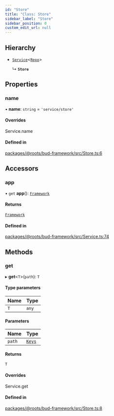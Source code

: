 ```yaml
---
id: "Store"
title: "Class: Store"
sidebar_label: "Store"
sidebar_position: 0
custom_edit_url: null
---
```


## Hierarchy

- [`Service`](Service.md)<[`Repo`](../namespaces/Store.md#repo)\>

  ↳ **`Store`**

## Properties

### name

• **name**: `string` = `'service/store'`

#### Overrides

Service.name

#### Defined in

[packages/@roots/bud-framework/src/Store.ts:6](https://github.com/roots/bud/blob/add6758eb/packages/@roots/bud-framework/src/Store.ts#L6)

## Accessors

### app

• `get` **app**(): [`Framework`](Framework.md)

#### Returns

[`Framework`](Framework.md)

#### Defined in

[packages/@roots/bud-framework/src/Service.ts:74](https://github.com/roots/bud/blob/add6758eb/packages/@roots/bud-framework/src/Service.ts#L74)

## Methods

### get

▸ **get**<`T`\>(`path`): `T`

#### Type parameters

| Name | Type |
| :------ | :------ |
| `T` | `any` |

#### Parameters

| Name | Type |
| :------ | :------ |
| `path` | [`Keys`](../namespaces/Store.md#keys) |

#### Returns

`T`

#### Overrides

Service.get

#### Defined in

[packages/@roots/bud-framework/src/Store.ts:8](https://github.com/roots/bud/blob/add6758eb/packages/@roots/bud-framework/src/Store.ts#L8)
